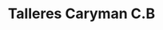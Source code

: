 ---
title: "Talleres Caryman C.B"
url: /sarria/talleres-caryman-c-b/
shop: reparación de automóviles
---